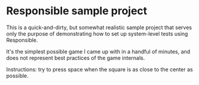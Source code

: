 # Responsible sample project

This is a quick-and-dirty, but somewhat realistic sample project
that serves only the purpose of demonstrating how to set up
system-level tests using Responsible.

It's the simplest possible game I came up with in a handful of minutes,
and does not represent best practices of the game internals.

Instructions: try to press space when the square is as close to the center as possible.